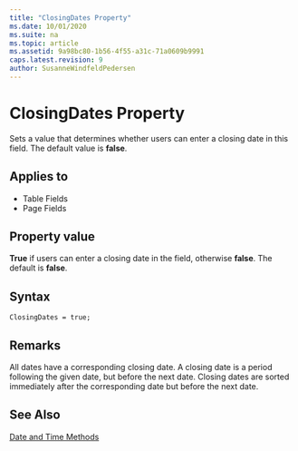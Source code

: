 ```yaml
---
title: "ClosingDates Property"
ms.date: 10/01/2020
ms.suite: na
ms.topic: article
ms.assetid: 9a98bc80-1b56-4f55-a31c-71a0609b9991
caps.latest.revision: 9
author: SusanneWindfeldPedersen
---
```


# ClosingDates Property

Sets a value that determines whether users can enter a closing date in this field. The default value is **false**.  
  
## Applies to  
  
- Table Fields  
- Page Fields  

## Property value

**True** if users can enter a closing date in the field, otherwise **false**. The default is **false**.

## Syntax

```AL
ClosingDates = true;
```

## Remarks  

All dates have a corresponding closing date. A closing date is a period following the given date, but before the next date. Closing dates are sorted immediately after the corresponding date but before the next date.  
  
 <!-- For fields, this property only applies to [Date and Time Methods](date-and-time-methods.md).  -->
  
## See Also  

[Date and Time Methods](../methods/devenv-date-and-time-methods.md)